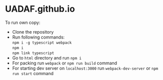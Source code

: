 # UADAF.github.io
To run own copy:
* Clone the repository
* Run following commands: <br>
	`npm i -g typescript webpack`<br>
 	`npm i`<br>
 	`npm link typescript`
* Go to `html` directory and run `npm i`
* For packing run `webpack` or `npm run build` command
* For starting dev server on `localhost:3000` run `webpack-dev-server` or `npm run start` command